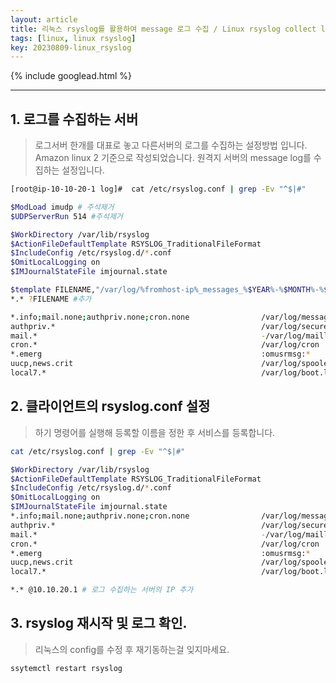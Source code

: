 ```yaml
---
layout: article
title: 리눅스 rsyslog를 활용하여 message 로그 수집 / Linux rsyslog collect log
tags: [linux, linux rsyslog]
key: 20230809-linux_rsyslog
---
```


{% include googlead.html %}

---

## 1. 로그를 수집하는 서버

> 로그서버 한개를 대표로 놓고 다른서버의 로그를 수집하는 설정방법 입니다. 
> Amazon linux 2 기준으로 작성되었습니다.
> 원격지 서버의 message log를 수집하는 설정입니다.

```bash
[root@ip-10-10-20-1 log]#  cat /etc/rsyslog.conf | grep -Ev "^$|#"

$ModLoad imudp # 주석제거
$UDPServerRun 514 #주석제거

$WorkDirectory /var/lib/rsyslog
$ActionFileDefaultTemplate RSYSLOG_TraditionalFileFormat
$IncludeConfig /etc/rsyslog.d/*.conf
$OmitLocalLogging on
$IMJournalStateFile imjournal.state

$template FILENAME,"/var/log/%fromhost-ip%_messages_%$YEAR%-%$MONTH%-%$DAY%.log" #추가
*.* ?FILENAME #추가

*.info;mail.none;authpriv.none;cron.none                /var/log/messages
authpriv.*                                              /var/log/secure
mail.*                                                  -/var/log/maillog  
cron.*                                                  /var/log/cron
*.emerg                                                 :omusrmsg:*
uucp,news.crit                                          /var/log/spooler
local7.*                                                /var/log/boot.log
```

## 2. 클라이언트의 rsyslog.conf 설정

> 하기 명령어를 실행해 등록할 이름을 정한 후 서비스를 등록합니다.

```bash
cat /etc/rsyslog.conf | grep -Ev "^$|#"

$WorkDirectory /var/lib/rsyslog
$ActionFileDefaultTemplate RSYSLOG_TraditionalFileFormat
$IncludeConfig /etc/rsyslog.d/*.conf
$OmitLocalLogging on
$IMJournalStateFile imjournal.state
*.info;mail.none;authpriv.none;cron.none                /var/log/messages
authpriv.*                                              /var/log/secure
mail.*                                                  -/var/log/maillog
cron.*                                                  /var/log/cron
*.emerg                                                 :omusrmsg:*
uucp,news.crit                                          /var/log/spooler
local7.*                                                /var/log/boot.log

*.* @10.10.20.1 # 로그 수집하는 서버의 IP 추가
```

## 3. rsyslog 재시작 및 로그 확인.

> 리눅스의 config를 수정 후 재기동하는걸 잊지마세요.

```bash
ssytemctl restart rsyslog

```